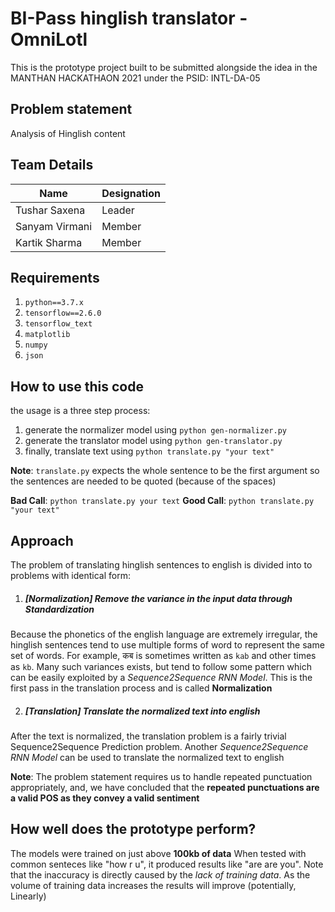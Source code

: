 # BI-Pass hinglish translator - OmniLotl

This is the prototype project built to be submitted alongside the idea in the MANTHAN HACKATHAON 2021 under the PSID: INTL-DA-05

## Problem statement
Analysis of Hinglish content

## Team Details
|  Name  |  Designation  |
| ------------ | ------------ |
|  Tushar Saxena  |  Leader  |
|  Sanyam Virmani  |  Member  |
|  Kartik Sharma  |  Member  |

## Requirements
1. `python==3.7.x`
2. `tensorflow==2.6.0`
3. `tensorflow_text`
4. `matplotlib`
5. `numpy`
6. `json`

## How to use this code
the usage is a three step process:
1. generate the normalizer model using `python gen-normalizer.py`
2. generate the translator model using `python gen-translator.py`
3. finally, translate text using `python translate.py "your text"`

**Note**: `translate.py` expects the whole sentence to be the first argument so the sentences are needed to be quoted (because of the spaces)

**Bad Call**:  `python translate.py your text`
**Good Call**: `python translate.py "your text"`

## Approach
The problem of translating hinglish sentences to english is divided into to problems with identical form:
1. ##### [Normalization] Remove the variance in the input data through Standardization
Because the phonetics of the english language are extremely irregular, the hinglish sentences tend to use multiple forms of word to represent the same set of words. For example, कब is sometimes written as `kab` and other times as `kb`.
Many such variances exists, but tend to follow some pattern which can be easily exploited by a *Sequence2Sequence RNN Model*.
This is the first pass in the translation process and is called **Normalization**

2. ##### [Translation] Translate the normalized text into english
After the text is normalized, the translation problem is a fairly trivial Sequence2Sequence Prediction problem.
Another *Sequence2Sequence RNN Model* can be used to translate the normalized text to english

**Note**: The problem statement requires us to handle repeated punctuation appropriately, and, we have concluded that the **repeated punctuations are a valid POS as they convey a valid sentiment**

## How well does the prototype perform?
The models were trained on just above **100kb of data**
When tested with common senteces like "how r u", it produced results like "are are you". Note that the inaccuracy is directly caused by the *lack of training data*.  As the volume of training data increases the results will improve (potentially, Linearly)

